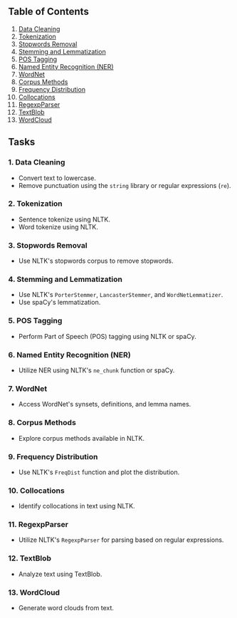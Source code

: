 ## Table of Contents

1. [Data Cleaning](#data-cleaning)
2. [Tokenization](#tokenization)
3. [Stopwords Removal](#stopwords-removal)
4. [Stemming and Lemmatization](#stemming-and-lemmatization)
5. [POS Tagging](#pos-tagging)
6. [Named Entity Recognition (NER)](#named-entity-recognition-ner)
7. [WordNet](#wordnet)
8. [Corpus Methods](#corpus-methods)
9. [Frequency Distribution](#frequency-distribution)
10. [Collocations](#collocations)
11. [RegexpParser](#regexpparser)
12. [TextBlob](#textblob)
13. [WordCloud](#wordcloud)

## Tasks

### 1. Data Cleaning <a name="data-cleaning"></a>
- Convert text to lowercase.
- Remove punctuation using the `string` library or regular expressions (`re`).

### 2. Tokenization <a name="tokenization"></a>
- Sentence tokenize using NLTK.
- Word tokenize using NLTK.

### 3. Stopwords Removal <a name="stopwords-removal"></a>
- Use NLTK's stopwords corpus to remove stopwords.

### 4. Stemming and Lemmatization <a name="stemming-and-lemmatization"></a>
- Use NLTK's `PorterStemmer`, `LancasterStemmer`, and `WordNetLemmatizer`.
- Use spaCy's lemmatization.

### 5. POS Tagging <a name="pos-tagging"></a>
- Perform Part of Speech (POS) tagging using NLTK or spaCy.

### 6. Named Entity Recognition (NER) <a name="named-entity-recognition-ner"></a>
- Utilize NER using NLTK's `ne_chunk` function or spaCy.

### 7. WordNet <a name="wordnet"></a>
- Access WordNet's synsets, definitions, and lemma names.

### 8. Corpus Methods <a name="corpus-methods"></a>
- Explore corpus methods available in NLTK.

### 9. Frequency Distribution <a name="frequency-distribution"></a>
- Use NLTK's `FreqDist` function and plot the distribution.

### 10. Collocations <a name="collocations"></a>
- Identify collocations in text using NLTK.

### 11. RegexpParser <a name="regexpparser"></a>
- Utilize NLTK's `RegexpParser` for parsing based on regular expressions.

### 12. TextBlob <a name="textblob"></a>
- Analyze text using TextBlob.

### 13. WordCloud <a name="wordcloud"></a>
- Generate word clouds from text.
